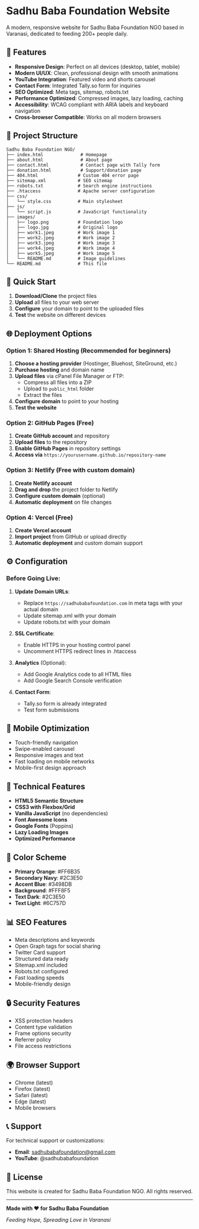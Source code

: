 # Sadhu Baba Foundation Website

A modern, responsive website for Sadhu Baba Foundation NGO based in Varanasi, dedicated to feeding 200+ people daily.

## 🌟 Features

- **Responsive Design**: Perfect on all devices (desktop, tablet, mobile)
- **Modern UI/UX**: Clean, professional design with smooth animations
- **YouTube Integration**: Featured video and shorts carousel
- **Contact Form**: Integrated Tally.so form for inquiries
- **SEO Optimized**: Meta tags, sitemap, robots.txt
- **Performance Optimized**: Compressed images, lazy loading, caching
- **Accessibility**: WCAG compliant with ARIA labels and keyboard navigation
- **Cross-browser Compatible**: Works on all modern browsers

## 📁 Project Structure

```
Sadhu Baba Foundation NGO/
├── index.html              # Homepage
├── about.html              # About page
├── contact.html            # Contact page with Tally form
├── donation.html           # Support/donation page
├── 404.html               # Custom 404 error page
├── sitemap.xml            # SEO sitemap
├── robots.txt             # Search engine instructions
├── .htaccess              # Apache server configuration
├── css/
│   └── style.css          # Main stylesheet
├── js/
│   └── script.js          # JavaScript functionality
├── images/
│   ├── logo.png           # Foundation logo
│   ├── logo.jpg           # Original logo
│   ├── work1.jpeg         # Work image 1
│   ├── work2.jpeg         # Work image 2
│   ├── work3.jpeg         # Work image 3
│   ├── work4.jpeg         # Work image 4
│   ├── work5.jpeg         # Work image 5
│   └── README.md          # Image guidelines
└── README.md              # This file
```

## 🚀 Quick Start

1. **Download/Clone** the project files
2. **Upload** all files to your web server
3. **Configure** your domain to point to the uploaded files
4. **Test** the website on different devices

## 🌐 Deployment Options

### Option 1: Shared Hosting (Recommended for beginners)
1. **Choose a hosting provider** (Hostinger, Bluehost, SiteGround, etc.)
2. **Purchase hosting** and domain name
3. **Upload files** via cPanel File Manager or FTP:
   - Compress all files into a ZIP
   - Upload to `public_html` folder
   - Extract the files
4. **Configure domain** to point to your hosting
5. **Test the website**

### Option 2: GitHub Pages (Free)
1. **Create GitHub account** and repository
2. **Upload files** to the repository
3. **Enable GitHub Pages** in repository settings
4. **Access via** `https://yourusername.github.io/repository-name`

### Option 3: Netlify (Free with custom domain)
1. **Create Netlify account**
2. **Drag and drop** the project folder to Netlify
3. **Configure custom domain** (optional)
4. **Automatic deployment** on file changes

### Option 4: Vercel (Free)
1. **Create Vercel account**
2. **Import project** from GitHub or upload directly
3. **Automatic deployment** and custom domain support

## ⚙️ Configuration

### Before Going Live:

1. **Update Domain URLs**:
   - Replace `https://sadhubabafoundation.com` in meta tags with your actual domain
   - Update sitemap.xml with your domain
   - Update robots.txt with your domain

2. **SSL Certificate**:
   - Enable HTTPS in your hosting control panel
   - Uncomment HTTPS redirect lines in .htaccess

3. **Analytics** (Optional):
   - Add Google Analytics code to all HTML files
   - Add Google Search Console verification

4. **Contact Form**:
   - Tally.so form is already integrated
   - Test form submissions

## 📱 Mobile Optimization

- Touch-friendly navigation
- Swipe-enabled carousel
- Responsive images and text
- Fast loading on mobile networks
- Mobile-first design approach

## 🔧 Technical Features

- **HTML5 Semantic Structure**
- **CSS3 with Flexbox/Grid**
- **Vanilla JavaScript** (no dependencies)
- **Font Awesome Icons**
- **Google Fonts** (Poppins)
- **Lazy Loading Images**
- **Optimized Performance**

## 🎨 Color Scheme

- **Primary Orange**: #FF6B35
- **Secondary Navy**: #2C3E50  
- **Accent Blue**: #3498DB
- **Background**: #FFF8F5
- **Text Dark**: #2C3E50
- **Text Light**: #6C757D

## 📊 SEO Features

- Meta descriptions and keywords
- Open Graph tags for social sharing
- Twitter Card support
- Structured data ready
- Sitemap.xml included
- Robots.txt configured
- Fast loading speeds
- Mobile-friendly design

## 🔒 Security Features

- XSS protection headers
- Content type validation
- Frame options security
- Referrer policy
- File access restrictions

## 🌍 Browser Support

- Chrome (latest)
- Firefox (latest)
- Safari (latest)
- Edge (latest)
- Mobile browsers

## 📞 Support

For technical support or customizations:
- **Email**: sadhubabafoundation@gmail.com
- **YouTube**: @sadhubabafoundation

## 📄 License

This website is created for Sadhu Baba Foundation NGO. All rights reserved.

---

**Made with ❤️ for Sadhu Baba Foundation**

*Feeding Hope, Spreading Love in Varanasi* 